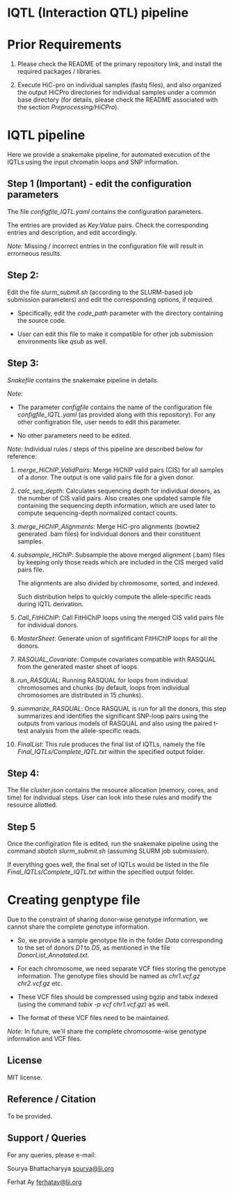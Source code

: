 IQTL (Interaction QTL) pipeline
=====================================

# Prior Requirements

1. Please check the README of the primary repository link, and install the required packages / libraries.

2. Execute HiC-pro on individual samples (fastq files), and also organized the output HiCPro directories for individual samples under a common base directory (for details, please check the README associated with the section *Preprocessing/HiCPro*).


# IQTL pipeline

Here we provide a snakemake pipeline, for automated execution of the IQTLs using the input chromatin loops and SNP information.


## Step 1 (Important) - edit the configuration parameters

The file *configfile_IQTL.yaml* contains the configuration parameters. 

The entries are provided as *Key:Value* pairs. Check the corresponding entries and description, and edit accordingly.

*Note:* Missing / incorrect entries in the configuration file will result in errorneous results.


## Step 2:

Edit the file *slurm_submit.sh* (according to the SLURM-based job submission parameters) and edit the corresponding options, if required. 

- Specifically, edit the *code_path* parameter with the directory containing the source code.

- User can edit this file to make it compatible for other job submission environments like *qsub* as well.


## Step 3:

*Snakefile* contains the snakemake pipeline in details.

*Note:* 

- The parameter *configfile* contains the name of the configuration file *configfile_IQTL.yaml* (as provided along with this repository). For any other configiration file, user needs to edit this parameter.

- No other parameters need to be edited.

*Note:* Individual rules / steps of this pipeline are described below for reference:

1. *merge_HiChIP_ValidPairs*: Merge HiChIP valid pairs (CIS) for all samples of a donor. The output is one valid pairs file for a given donor.

2. *calc_seq_depth*: Calculates sequencing depth for individual donors, as the number of CIS valid pairs. Also creates one updated sample file containing the sequencing depth information, which are used later to compute sequencing-depth normalized contact counts.

3. *merge_HiChIP_Alignments*: Merge HiC-pro alignments (bowtie2 generated .bam files) for individual donors and their constituent samples.

4. *subsample_HiChIP*: Subsample the above merged alignment (.bam) files by keeping only those reads which are included in the CIS merged valid pairs file. 

	The alignments are also divided by chromosome, sorted, and indexed. 

	Such distribution helps to quickly compute the allele-specific reads during IQTL derivation.

5. *Call_FitHiChIP*: Call FitHiChIP loops using the merged CIS valid pairs file for individual donors.

6. *MasterSheet*: Generate union of signfificant FitHiChIP loops for all the donors.

7. *RASQUAL_Covariate*: Compute covariates compatible with RASQUAL from the generated master sheet of loops.

8. *run_RASQUAL*: Running RASQUAL for loops from individual chromosomes and chunks (by default, loops from individual chromosomes are distributed in 15 chunks).

9. *summarize_RASQUAL*: Once RASQUAL is run for all the donors, this step summarizes and identifies the significant SNP-loop pairs using the outputs from various models of RASQUAL and also using the paired t-test analysis from the allele-specific reads.

10. *FinalList*: This rule produces the final list of IQTLs, namely the file *Final_IQTLs/Complete_IQTL.txt* within the specified output folder.


## Step 4:

The file *cluster.json* contains the resource allocation (memory, cores, and time) for individual steps. User can look into these rules and modify the resource allotted.

## Step 5

Once the configiration file is edited, run the snakemake pipeline using the command *sbatch slurm_submit.sh* (assuming SLURM job submission).

If everything goes well, the final set of IQTLs would be listed in the file *Final_IQTLs/Complete_IQTL.txt* within the specified output folder.


# Creating genptype file

Due to the constraint of sharing donor-wise genotype information, we cannot share the complete genotype information. 

- So, we provide a sample genotype file in the folder *Data* corresponding to the set of donors *D1* to *D5*, as mentioned in the file *DonorList_Annotated.txt*.

- For each chromosome, we need separate VCF files storing the genotype information. The genotype files should be named as *chr1.vcf.gz* *chr2.vcf.gz* etc. 

- These VCF files should be compressed using bgzip and tabix indexed (using the command *tabix -p vcf chr1.vcf.gz*) as well.

- The format of these VCF files need to be maintained.

*Note:* In future, we'll share the complete chromosome-wise genotype information and VCF files.


## License

MIT license.


## Reference / Citation

To be provided.


## Support / Queries

For any queries, please e-mail: 

Sourya Bhattacharyya <sourya@lji.org>

Ferhat Ay <ferhatay@lji.org>

